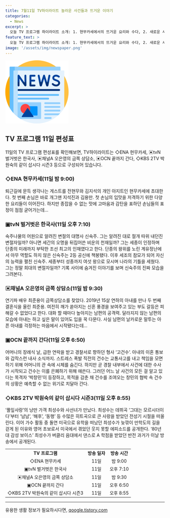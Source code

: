 ```yaml
---
title: 7월11일 TV하이라이트 놀라운 사건들과 뜨거운 이야기
categories:
  - News
excerpt: >
  오늘 TV 프로그램 하이라이트 소개: 1. 현무카세에서의 뜨거운 요리와 수다, 2. 새로운 시각으로 바라본 신숙주의 이야기, 3. 금쪽상담소에서의 재혼 부부의 이야기, 4. OCN의 긴장감 넘치는 범죄 스릴러 끝까지 간다, 5. 박원숙의 같이 삽시다 시즌3에서 최성수의 이야기. 클릭해서 자세한 내용을 확인해보세요!
feature_text: >
  오늘 TV 프로그램 하이라이트 소개: 1. 현무카세에서의 뜨거운 요리와 수다, 2. 새로운 시각으로 바라본 신숙주의 이야기, 3. 금쪽상담소에서의 재혼 부부의 이야기, 4. OCN의 긴장감 넘치는 범죄 스릴러 끝까지 간다, 5. 박원숙의 같이 삽시다 시즌3에서 최성수의 이야기. 클릭해서 자세한 내용을 확인해보세요!
image: '/assets/img/newspaper.png'
---
```


<p><img src="/assets/img/newspaper.png" alt="kimp 속보" /></p>

<h2 data-ke-size="size26">TV 프로그램 11일 편성표</h2>

<p data-ke-size="size16">11일의 TV 프로그램 편성표를 확인해보면, TV하이라이트는 ◇ENA 현무카세, ▣tvN 벌거벗은 한국사, ▣채널A 오은영의 금쪽 상담소, ▣OCN 끝까지 간다, ◇KBS 2TV 박원숙의 같이 삽시다 시즌3 등으로 구성되어 있습니다.</p>

<h3>◇ENA 현무카세(11일 밤 9:00)</h3>

<p data-ke-size="size16">퇴근길에 문득 생각나는 게스트를 전현무와 김지석의 개인 아지트인 현무카세에 초대한다. 첫 번째 손님은 바로 개그맨 지석진과 김용만. 첫 손님의 입맛을 저격하기 위한 다양한 요리들이 이어진다. 하지만 종잡을 수 없는 맛에 고마움과 감탄을 표하던 손님들의 표정이 점점 굳어가는데…</p>

<h3>▣tvN 벌거벗은 한국사(11일 오후 7:10)</h3>

<p data-ke-size="size16">숙주나물의 어원으로 알려진 변절의 대명사 신숙주. 그는 알려진 대로 절개 따위 내던진 변절자일까? 아니면 세간의 오명을 뒤집어쓴 비운의 천재일까? 그는 세종이 인정하며 단종의 미래까지 부탁한 조선 최고의 인재였다고 한다. 단종의 왕위를 노린 계유정난에서 아무 역할도 하지 않은 신숙주는 2등 공신에 책봉됐다. 이후 세조의 참모가 되어 자신의 능력을 펼친 신숙주. 세종부터 성종까지 여섯 왕으로 모시며 나라의 기틀을 세웠다. 그는 정말 희대의 변절자일까? 기록 사이에 숨겨진 이야기를 보며 신숙주의 진짜 모습을 그려본다.</p>

<h3>▣채널A 오은영의 금쪽 상담소(11일 밤 9:30)</h3>

<p data-ke-size="size16">연기파 배우 최준용이 금쪽상담소를 찾았다. 2019년 15살 연하의 아내를 만나 두 번째 결혼식을 올린 최준용. 여전히 깨가 쏟아지는 신혼 풍경을 보여주고 있는 부도 갈등은 피해갈 수 없었다고 한다. 대화 할 때마다 높아지는 남편의 공격력. 달라지지 않는 남편의 모습에 아내는 하고 싶은 말이 있어도 입을 꾹 다문다. 사실 남편의 날카로운 말투는 아픈 아내를 걱정하는 마음에서 시작됐다는데…</p>

<h3>▣OCN 끝까지 간다(11일 오후 6:50)</h3>

<p data-ke-size="size16">어머니의 장례식 날, 급한 연락을 받고 경찰서로 향하던 형사 ‘고건수’. 아내의 이혼 통보와 갑작스런 내사 소식까지. 스트레스 폭발 직전의 건수는 교통사고를 내고 책임을 모면하기 위해 어머니의 관 속에 시체를 숨긴다. 하지만 곧 경찰 내부에서 사건에 대한 수사가 시작되고 건수는 이를 은폐하기 위해 애쓴다. 그러던 어느 날 사건의 모든 걸 알고 있다는 목격자 ‘박창민’이 등장하고, 목적을 감춘 채 건수를 조여오는 창민의 협박 속 건수의 상황은 예측할 수 없는 위기로 치달아 간다.</p>

<h3>◇KBS 2TV 박원숙의 같이 삽시다 시즌3(11일 오후 8:55)</h3>

<p data-ke-size="size16">‘풀잎사랑’의 낭만 가객 최성수와 사선녀가 만났다. 최성수는 데뷔곡 ‘그대는 모르시더이다’부터 ‘남남’, ‘해후’, ‘동행’ 등 수많은 히트곡으로 큰 사랑을 받았던 전성기 시절을 떠올린다. 이어 가수 활동 중 돌연 미국으로 유학을 떠났던 최성수가 늦깎이 만학도의 길을 걷게 된 이유와 영어 초보로서 미국에서 겪었던 웃지 못할 에피소드를 공개한다. ‘80년대 감성 보이스’ 최성수가 버클리 음대에서 댄스로 A 학점을 받았던 반전 과거가 이날 방송에서 공개된다.</p>

<table>
  <tr>
    <td style="text-align: center; height: 17px;"><b>TV 프로그램</b></td>
    <td style="text-align: center; height: 17px;"><b>방송 일자</b></td>
    <td style="text-align: center; height: 17px;"><b>방송 시간</b></td>
  </tr>
  <tr>
    <td style="text-align: center; height: 17px;">◇ENA 현무카세</td>
    <td style="text-align: center; height: 17px;">11일</td>
    <td style="text-align: center; height: 17px;">밤 9:00</td>
  </tr>
  <tr>
    <td style="text-align: center; height: 17px;">▣tvN 벌거벗은 한국사</td>
    <td style="text-align: center; height: 17px;">11일</td>
    <td style="text-align: center; height: 17px;">오후 7:10</td>
  </tr>
  <tr>
    <td style="text-align: center; height: 17px;">▣채널A 오은영의 금쪽 상담소</td>
    <td style="text-align: center; height: 17px;">11일</td>
    <td style="text-align: center; height: 17px;">밤 9:30</td>
  </tr>
  <tr>
    <td style="text-align: center; height: 17px;">▣OCN 끝까지 간다</td>
    <td style="text-align: center; height: 17px;">11일</td>
    <td style="text-align: center; height: 17px;">오후 6:50</td>
  </tr>
  <tr>
    <td style="text-align: center; height: 17px;">◇KBS 2TV 박원숙의 같이 삽시다 시즌3</td>
    <td style="text-align: center; height: 17px;">11일</td>
    <td style="text-align: center; height: 17px;">오후 8:55</td>
  </tr>
</table>

<hr>
유용한 생활 정보가 필요하시다면, <a href="https://qoogle.tistory.com" rel="dofollow">qoogle.tistory.com</a>


